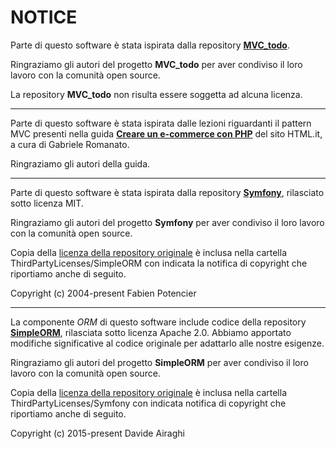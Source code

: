 # NOTICE

Parte di questo software è stata ispirata dalla repository [**MVC_todo**](https://github.com/ngrt/MVC_todo).

Ringraziamo gli autori del progetto **MVC_todo** per aver condiviso il loro lavoro con la comunità open source.

La repository **MVC_todo** non risulta essere soggetta ad alcuna licenza.

---

Parte di questo software è stata ispirata dalle lezioni riguardanti il pattern MVC presenti nella guida [**Creare un e-commerce con PHP**](https://www.html.it/guide/creare-un-e-commerce-con-php/) del sito HTML.it, a cura di Gabriele Romanato.

Ringraziamo gli autori della guida.

---

Parte di questo software è stata ispirata dalla repository [**Symfony**](https://github.com/symfony/symfony), rilasciato sotto licenza MIT.

Ringraziamo gli autori del progetto **Symfony** per aver condiviso il loro lavoro con la comunità open source.

Copia della [licenza della repository originale](https://github.com/valentinodelapa/SismaFramework/blob/master/ThirdPartyLicenses/Symfony/LICENSE) è inclusa nella cartella ThirdPartyLicenses/SimpleORM con indicata la notifica di copyright che riportiamo anche di seguito.

Copyright (c) 2004-present Fabien Potencier

---

La componente *ORM* di questo software include codice della repository [**SimpleORM**](https://github.com/davideairaghi/php), rilasciata sotto licenza Apache 2.0. Abbiamo apportato modifiche significative al codice originale per adattarlo alle nostre esigenze.

Ringraziamo gli autori del progetto **SimpleORM** per aver condiviso il loro lavoro con la comunità open source.

Copia della [licenza della repository originale](https://github.com/valentinodelapa/SismaFramework/blob/master/ThirdPartyLicenses/SimpleORM/LICENSE) è inclusa nella cartella ThirdPartyLicenses/Symfony con indicata notifica di copyright che riportiamo anche di seguito.

Copyright (c) 2015-present Davide Airaghi
